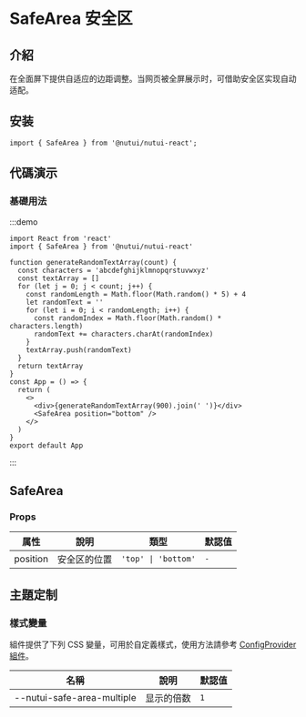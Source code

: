 # SafeArea 安全区

## 介紹

在全面屏下提供自适应的边距调整。当网页被全屏展示时，可借助安全区实现自动适配。

## 安装

```tsx
import { SafeArea } from '@nutui/nutui-react';
```

## 代碼演示

### 基礎用法

:::demo

```tsx
import React from 'react'
import { SafeArea } from '@nutui/nutui-react'

function generateRandomTextArray(count) {
  const characters = 'abcdefghijklmnopqrstuvwxyz'
  const textArray = []
  for (let j = 0; j < count; j++) {
    const randomLength = Math.floor(Math.random() * 5) + 4
    let randomText = ''
    for (let i = 0; i < randomLength; i++) {
      const randomIndex = Math.floor(Math.random() * characters.length)
      randomText += characters.charAt(randomIndex)
    }
    textArray.push(randomText)
  }
  return textArray
}
const App = () => {
  return (
    <>
      <div>{generateRandomTextArray(900).join(' ')}</div>
      <SafeArea position="bottom" />
    </>
  )
}
export default App

```

:::


## SafeArea

### Props

| 属性 | 說明 | 類型 | 默認值 |
| --- | --- | --- | --- |
| position | 安全区的位置 | `'top' \| 'bottom'` | `-` |

## 主題定制

### 樣式變量

組件提供了下列 CSS 變量，可用於自定義樣式，使用方法請參考 [ConfigProvider 組件](#/zh-CN/component/configprovider)。

| 名稱 | 說明 | 默認值 |
| --- | --- | --- |
| \--nutui-safe-area-multiple | 显示的倍数 | `1` |